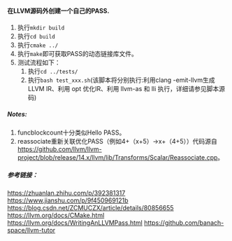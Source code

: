 #### 在LLVM源码外创建一个自己的PASS.

1. 执行`mkdir build`
2. 执行`cd build`
3. 执行`cmake ../`
4. 执行`make`即可获取PASS的动态链接库文件。
5. 测试流程如下：
   1. 执行`cd ../tests/`
   2. 执行`bash test_xxx.sh`(该脚本将分别执行:利用clang -emit-llvm生成LLVM IR、利用 opt 优化IR、利用 llvm-as 和 lli 执行，详细请参见脚本源码)

##### Notes:

1. funcblockcount十分类似Hello PASS。
2. reassociate重新关联优化PASS（例如4+（x+5）->x+（4+5））代码源自<https://github.com/llvm/llvm-project/blob/release/14.x/llvm/lib/Transforms/Scalar/Reassociate.cpp>。

##### 参考链接：
   <https://zhuanlan.zhihu.com/p/392381317>
   <https://www.jianshu.com/p/9f450969121b>
   <https://blog.csdn.net/ZCMUCZX/article/details/80856655>
   <https://llvm.org/docs/CMake.html>
   <https://llvm.org/docs/WritingAnLLVMPass.html>
   <https://github.com/banach-space/llvm-tutor>
